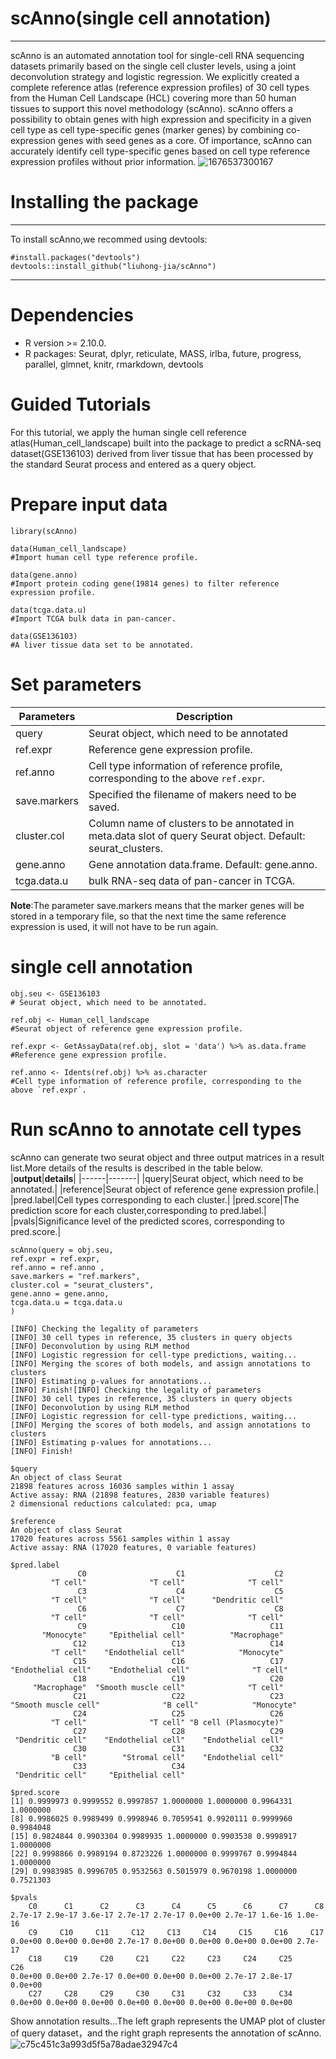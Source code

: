 # scAnno(single cell annotation)

***

scAnno is an automated annotation tool for single-cell RNA sequencing datasets primarily based on the single cell cluster levels, using a joint deconvolution strategy and logistic regression. We explicitly created a complete reference atlas (reference expression profiles) of 30 cell types from the Human Cell Landscape (HCL) covering more than 50 human tissues to support this novel methodology (scAnno). scAnno offers a possibility to obtain genes with high expression and specificity in a given cell type as cell type-specific genes (marker genes) by combining co-expression genes with seed genes as a core. Of importance, scAnno can accurately identify cell type-specific genes based on cell type reference expression profiles without prior information. 
![1676537300167](https://user-images.githubusercontent.com/115637576/219314316-ee86d8b1-48ec-4d76-a96d-72d7130ca8e5.png)

# Installing the package

***
 
To install scAnno,we recommed using devtools:  

    #install.packages("devtools")  
    devtools::install_github("liuhong-jia/scAnno")  

***

# Dependencies
- R version >= 2.10.0.
- R packages: Seurat, dplyr, reticulate, MASS, irlba, future, progress, parallel, glmnet, knitr, rmarkdown, devtools

# Guided Tutorials
For this tutorial, we apply the human single cell reference atlas(Human_cell_landscape) built into the package to predict a scRNA-seq dataset(GSE136103) derived from liver tissue that has been processed by the standard Seurat process and entered as a query object.


# Prepare input data

    library(scAnno)
    
    data(Human_cell_landscape)
    #Import human cell type reference profile.
    
    data(gene.anno)
    #Import protein coding gene(19814 genes) to filter reference expression profile.
    
    data(tcga.data.u)
    #Import TCGA bulk data in pan-cancer.
    
    data(GSE136103)
    #A liver tissue data set to be annotated.
    
  
# Set parameters
|**Parameters**|**Description**                      |
|----------|-----------------------------------------|
|query     |Seurat object, which need to be annotated|
|ref.expr  |Reference gene expression profile.       |
|ref.anno  |Cell type information of reference profile, corresponding to the above `ref.expr`.|
|save.markers|Specified the filename of makers need to be saved.|
|cluster.col|Column name of clusters to be annotated in meta.data slot of query Seurat object. Default: seurat_clusters.|
|gene.anno|Gene annotation data.frame. Default: gene.anno.|
|tcga.data.u|bulk RNA-seq data of pan-cancer in TCGA.|

**Note**:The parameter save.markers means that the marker genes will be stored in a temporary file, so that the next time the same reference expression is used, it will not have to be run again.
# single cell annotation
    obj.seu <- GSE136103
    # Seurat object, which need to be annotated.
    
    ref.obj <- Human_cell_landscape
    #Seurat object of reference gene expression profile.
    
    ref.expr <- GetAssayData(ref.obj, slot = 'data') %>% as.data.frame
    #Reference gene expression profile.
    
    ref.anno <- Idents(ref.obj) %>% as.character
    #Cell type information of reference profile, corresponding to the above `ref.expr`.
# Run scAnno to annotate cell types
scAnno can generate two seurat object and three output matrices in a result list.More details of the results is described in the table below.
|**output**|**details**|
|------|-------|
|query|Seurat object, which need to be annotated.|
|reference|Seurat object of reference gene expression profile.|
|pred.label|Cell types corresponding to each cluster.|
|pred.score|The prediction score for each cluster,corresponding to pred.label.|
|pvals|Significance level of the predicted scores, corresponding to pred.score.|

	scAnno(query = obj.seu,
	ref.expr = ref.expr,
	ref.anno = ref.anno ,
	save.markers = "ref.markers",
	cluster.col = "seurat_clusters",
	gene.anno = gene.anno,
	tcga.data.u = tcga.data.u
	)
	
	[INFO] Checking the legality of parameters
	[INFO] 30 cell types in reference, 35 clusters in query objects
	[INFO] Deconvolution by using RLM method
	[INFO] Logistic regression for cell-type predictions, waiting...
	[INFO] Merging the scores of both models, and assign annotations to clusters
	[INFO] Estimating p-values for annotations...
	[INFO] Finish![INFO] Checking the legality of parameters
	[INFO] 30 cell types in reference, 35 clusters in query objects
	[INFO] Deconvolution by using RLM method
	[INFO] Logistic regression for cell-type predictions, waiting...
	[INFO] Merging the scores of both models, and assign annotations to clusters
	[INFO] Estimating p-values for annotations...
	[INFO] Finish!
	
	$query
	An object of class Seurat
	21898 features across 16036 samples within 1 assay
	Active assay: RNA (21898 features, 2830 variable features)
	2 dimensional reductions calculated: pca, umap
	
	$reference
	An object of class Seurat
	17020 features across 5561 samples within 1 assay
	Active assay: RNA (17020 features, 0 variable features)

    $pred.label
                   C0                    C1                    C2 
             "T cell"              "T cell"              "T cell" 
                   C3                    C4                    C5 
             "T cell"              "T cell"      "Dendritic cell" 
                   C6                    C7                    C8 
             "T cell"              "T cell"              "T cell" 
                   C9                   C10                   C11 
           "Monocyte"     "Epithelial cell"          "Macrophage" 
                  C12                   C13                   C14 
             "T cell"    "Endothelial cell"            "Monocyte" 
                  C15                   C16                   C17 
	"Endothelial cell"    "Endothelial cell"              "T cell" 
                  C18                   C19                   C20 
         "Macrophage"  "Smooth muscle cell"              "T cell" 
                  C21                   C22                   C23 
	"Smooth muscle cell"              "B cell"            "Monocyte" 
                  C24                   C25                   C26 
             "T cell"              "T cell" "B cell (Plasmocyte)" 
                  C27                   C28                   C29 
     "Dendritic cell"    "Endothelial cell"    "Endothelial cell" 
                  C30                   C31                   C32 
             "B cell"        "Stromal cell"    "Endothelial cell" 
                  C33                   C34 
     "Dendritic cell"     "Epithelial cell"

    $pred.score
	[1] 0.9999973 0.9999552 0.9997857 1.0000000 1.0000000 0.9964331 1.0000000
 	[8] 0.9986025 0.9989499 0.9998946 0.7059541 0.9920111 0.9999960 0.9984048
	[15] 0.9824844 0.9903304 0.9989935 1.0000000 0.9903538 0.9998917 1.0000000
	[22] 0.9998866 0.9989194 0.8723226 1.0000000 0.9999767 0.9994844 1.0000000
	[29] 0.9983985 0.9996705 0.9532563 0.5015979 0.9670198 1.0000000 0.7521303
    
    $pvals
     	C0      C1      C2      C3      C4      C5      C6      C7      C8 
	2.7e-17 2.9e-17 3.6e-17 2.7e-17 2.7e-17 0.0e+00 2.7e-17 1.6e-16 1.0e-16 
     	C9     C10     C11     C12     C13     C14     C15     C16     C17 
	0.0e+00 0.0e+00 0.0e+00 2.7e-17 0.0e+00 0.0e+00 0.0e+00 0.0e+00 2.7e-17 
    	C18     C19     C20     C21     C22     C23     C24     C25     C26 
	0.0e+00 0.0e+00 2.7e-17 0.0e+00 0.0e+00 0.0e+00 2.7e-17 2.8e-17 0.0e+00 
    	C27     C28     C29     C30     C31     C32     C33     C34 
	0.0e+00 0.0e+00 0.0e+00 0.0e+00 0.0e+00 0.0e+00 0.0e+00 0.0e+00

Show annotation results...The left graph represents the UMAP plot of cluster of query dataset，and the right graph represents the annotation of scAnno.
![c75c451c3a993d5f5a78adae32947c4](https://user-images.githubusercontent.com/115637576/218242912-44df6b81-7501-4840-aa1d-d97bb7121aea.png)

